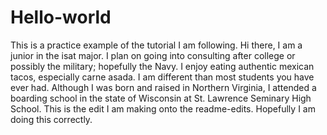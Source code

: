 # Hello-world
This is a practice example of the tutorial I am following.
Hi there, I am a junior in the isat major. I plan on going into consulting after college or possibly the military; hopefully the Navy.
I enjoy eating authentic mexican tacos, especially carne asada.
I am different than most students you have ever had. Although I was born and raised in Northern Virginia, I attended a boarding school in the state of Wisconsin at St. Lawrence Seminary High School.
This is the edit I am making onto the readme-edits. Hopefully I am doing this correctly.
